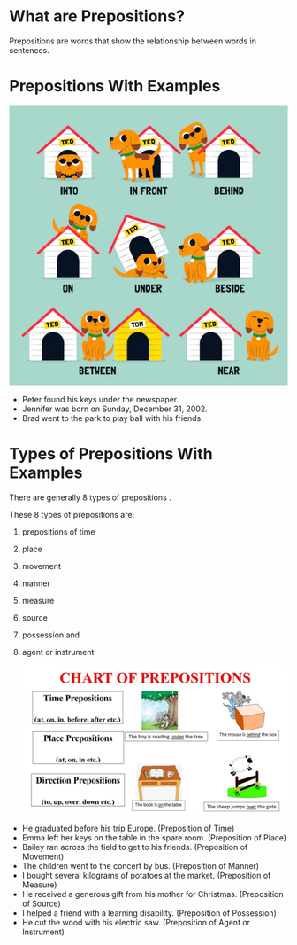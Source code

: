 # What are Prepositions?
Prepositions are words that show the relationship between words in sentences.


# Prepositions With Examples

![partofspeech](images/prepos.webp)

- Peter found his keys under the newspaper.
- Jennifer was born on Sunday, December 31, 2002.
- Brad went to the park to play ball with his friends.


# Types of Prepositions With Examples

 There are generally 8 types of prepositions .
 
  These 8 types of prepositions are: 
  1. prepositions of time
  2. place
  3. movement
  4. manner
  5. measure
  6. source
  7. possession and 
  8. agent or instrument

     ![partofspeech](images/prepos2.webp)



- He graduated before his trip Europe. (Preposition of Time)
- Emma left her keys on the table in the spare room. (Preposition of Place)
- Bailey ran across the field to get to his friends. (Preposition of Movement)
- The children went to the concert by bus. (Preposition of Manner)
- I bought several kilograms of potatoes at the market. (Preposition of Measure)
- He received a generous gift from his mother for Christmas. (Preposition of Source)
- I helped a friend with a learning disability. (Preposition of Possession)
- He cut the wood with his electric saw. (Preposition of Agent or Instrument)